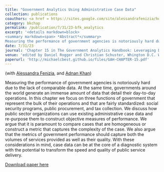 ```yaml
---
title: "Government Analytics Using Administrative Case Data"
collection: publications
coauthors: <a href = https://sites.google.com/site/alessandrafenizia/home>Alessandra Fenizia</a>, and <a href = https://adnanqkhan.com/>Adnan Khan</a>
category: bkchap
permalink: /publication/7/31/23-bfk_analytics
excerpt: '<details markdown=block>
<summary markdown=span> *Abstract*</summary> 
Measuring the performance of government agencies is notoriously hard due to the lack of comparable data. At the same time, governments around the world generate an immense amount of data that detail their day-to-day operations. In this chapter we focus on three functions of government that represent the bulk of their operations and that are fairly standardized: social security programs, public procurement, and tax collection. We discuss how public sector organizations can use existing administrative case data and re-purpose them to construct objective measures of performance. We argue that it is paramount to compare cases that are homogeneous or construct a metric that captures the complexity of the case. We also argue that the metrics of government performance should capture both the volumes of services provided as well as their quality. With these considerations in mind, case data can be at the core of a diagnostic system with the potential to transform the speed and quality of public service delivery.'
date: 7/31/23
journal: 'Chapter 15 in The Government Analytics Handbook: Leveraging Data to Strengthen Public Administration'
venue: 'edited by Daniel Rogger and Christian Schuster, Whington D.C. World Bank'
paperurl: 'http://michaelcbest.github.io/files/GAH-CHAPTER-15.pdf'
---
```

(with [Alessandra Fenizia](https://sites.google.com/site/alessandrafenizia/home), and [Adnan Khan](https://adnanqkhan.com/))

 
Measuring the performance of government agencies is notoriously hard due to the lack of comparable data. At the same time, governments around the world generate an immense amount of data that detail their day-to-day operations. In this chapter we focus on three functions of government that represent the bulk of their operations and that are fairly standardized: social security programs, public procurement, and tax collection. We discuss how public sector organizations can use existing administrative case data and re-purpose them to construct objective measures of performance. We argue that it is paramount to compare cases that are homogeneous or construct a metric that captures the complexity of the case. We also argue that the metrics of government performance should capture both the volumes of services provided as well as their quality. With these considerations in mind, case data can be at the core of a diagnostic system with the potential to transform the speed and quality of public service delivery.

[Download paper here](http://michaelcbest.github.io/files/GAH-CHAPTER-15.pdf)
